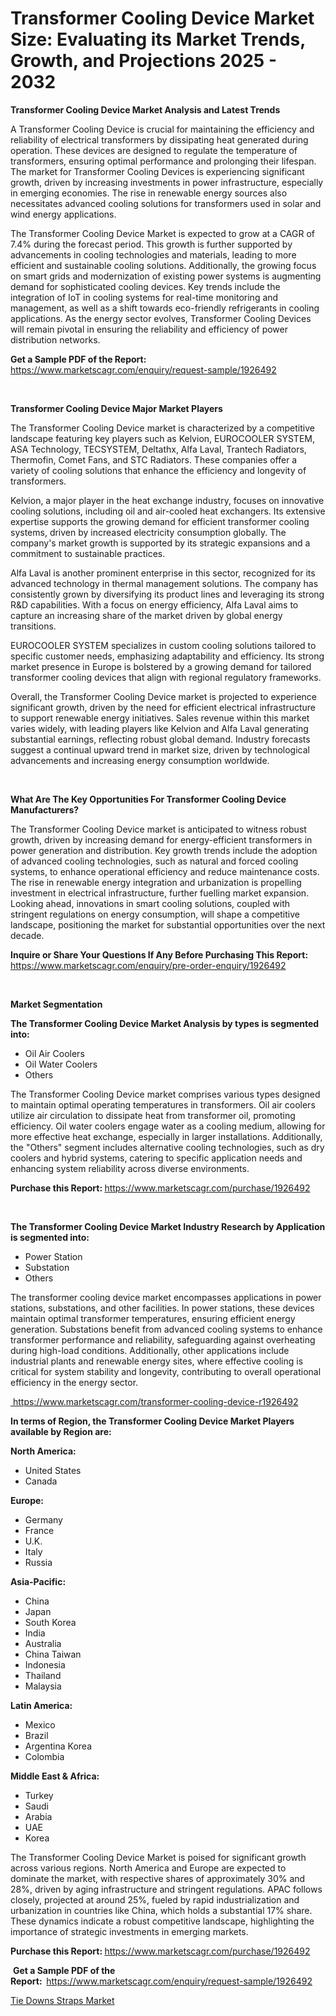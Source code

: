 <p><h1>Transformer Cooling Device Market Size: Evaluating its Market Trends, Growth, and Projections 2025 - 2032</h1></p><p><strong>Transformer Cooling Device Market Analysis and Latest Trends</strong></p>
<p><p>A Transformer Cooling Device is crucial for maintaining the efficiency and reliability of electrical transformers by dissipating heat generated during operation. These devices are designed to regulate the temperature of transformers, ensuring optimal performance and prolonging their lifespan. The market for Transformer Cooling Devices is experiencing significant growth, driven by increasing investments in power infrastructure, especially in emerging economies. The rise in renewable energy sources also necessitates advanced cooling solutions for transformers used in solar and wind energy applications.</p><p>The Transformer Cooling Device Market is expected to grow at a CAGR of 7.4% during the forecast period. This growth is further supported by advancements in cooling technologies and materials, leading to more efficient and sustainable cooling solutions. Additionally, the growing focus on smart grids and modernization of existing power systems is augmenting demand for sophisticated cooling devices. Key trends include the integration of IoT in cooling systems for real-time monitoring and management, as well as a shift towards eco-friendly refrigerants in cooling applications. As the energy sector evolves, Transformer Cooling Devices will remain pivotal in ensuring the reliability and efficiency of power distribution networks.</p></p>
<p><strong>Get a Sample PDF of the Report:&nbsp;</strong> <a href="https://www.marketscagr.com/enquiry/request-sample/1926492?utm_campaign=3172&utm_medium=2&utm_source=Github&utm_content=ia&utm_term=28032025&utm_id=transformer-cooling-device">https://www.marketscagr.com/enquiry/request-sample/1926492</a></p>
<p>&nbsp;</p>
<p><strong>Transformer Cooling Device Major Market Players</strong></p>
<p><p>The Transformer Cooling Device market is characterized by a competitive landscape featuring key players such as Kelvion, EUROCOOLER SYSTEM, ASA Technology, TECSYSTEM, Deltathx, Alfa Laval, Trantech Radiators, Thermofin, Comet Fans, and STC Radiators. These companies offer a variety of cooling solutions that enhance the efficiency and longevity of transformers.</p><p>Kelvion, a major player in the heat exchange industry, focuses on innovative cooling solutions, including oil and air-cooled heat exchangers. Its extensive expertise supports the growing demand for efficient transformer cooling systems, driven by increased electricity consumption globally. The company's market growth is supported by its strategic expansions and a commitment to sustainable practices.</p><p>Alfa Laval is another prominent enterprise in this sector, recognized for its advanced technology in thermal management solutions. The company has consistently grown by diversifying its product lines and leveraging its strong R&D capabilities. With a focus on energy efficiency, Alfa Laval aims to capture an increasing share of the market driven by global energy transitions.</p><p>EUROCOOLER SYSTEM specializes in custom cooling solutions tailored to specific customer needs, emphasizing adaptability and efficiency. Its strong market presence in Europe is bolstered by a growing demand for tailored transformer cooling devices that align with regional regulatory frameworks.</p><p>Overall, the Transformer Cooling Device market is projected to experience significant growth, driven by the need for efficient electrical infrastructure to support renewable energy initiatives. Sales revenue within this market varies widely, with leading players like Kelvion and Alfa Laval generating substantial earnings, reflecting robust global demand. Industry forecasts suggest a continual upward trend in market size, driven by technological advancements and increasing energy consumption worldwide.</p></p>
<p>&nbsp;</p>
<p><strong>What Are The Key Opportunities For Transformer Cooling Device Manufacturers?</strong></p>
<p><p>The Transformer Cooling Device market is anticipated to witness robust growth, driven by increasing demand for energy-efficient transformers in power generation and distribution. Key growth trends include the adoption of advanced cooling technologies, such as natural and forced cooling systems, to enhance operational efficiency and reduce maintenance costs. The rise in renewable energy integration and urbanization is propelling investment in electrical infrastructure, further fuelling market expansion. Looking ahead, innovations in smart cooling solutions, coupled with stringent regulations on energy consumption, will shape a competitive landscape, positioning the market for substantial opportunities over the next decade.</p></p>
<p><strong>Inquire or Share Your Questions If Any Before Purchasing This Report:</strong> <a href="https://www.marketscagr.com/enquiry/pre-order-enquiry/1926492?utm_campaign=3172&utm_medium=2&utm_source=Github&utm_content=ia&utm_term=28032025&utm_id=transformer-cooling-device">https://www.marketscagr.com/enquiry/pre-order-enquiry/1926492</a></p>
<p>&nbsp;</p>
<p><strong>Market Segmentation</strong></p>
<p><strong>The Transformer Cooling Device Market Analysis by types is segmented into:</strong></p>
<p><ul><li>Oil Air Coolers</li><li>Oil Water Coolers</li><li>Others</li></ul></p>
<p><p>The Transformer Cooling Device market comprises various types designed to maintain optimal operating temperatures in transformers. Oil air coolers utilize air circulation to dissipate heat from transformer oil, promoting efficiency. Oil water coolers engage water as a cooling medium, allowing for more effective heat exchange, especially in larger installations. Additionally, the "Others" segment includes alternative cooling technologies, such as dry coolers and hybrid systems, catering to specific application needs and enhancing system reliability across diverse environments.</p></p>
<p><strong>Purchase this Report:&nbsp;</strong><a href="https://www.marketscagr.com/purchase/1926492?utm_campaign=3172&utm_medium=2&utm_source=Github&utm_content=ia&utm_term=28032025&utm_id=transformer-cooling-device">https://www.marketscagr.com/purchase/1926492</a></p>
<p>&nbsp;</p>
<p><strong>The Transformer Cooling Device Market Industry Research by Application is segmented into:</strong></p>
<p><ul><li>Power Station</li><li>Substation</li><li>Others</li></ul></p>
<p><p>The transformer cooling device market encompasses applications in power stations, substations, and other facilities. In power stations, these devices maintain optimal transformer temperatures, ensuring efficient energy generation. Substations benefit from advanced cooling systems to enhance transformer performance and reliability, safeguarding against overheating during high-load conditions. Additionally, other applications include industrial plants and renewable energy sites, where effective cooling is critical for system stability and longevity, contributing to overall operational efficiency in the energy sector.</p></p>
<p><a href="https://www.marketscagr.com/transformer-cooling-device-r1926492?utm_campaign=3172&utm_medium=2&utm_source=Github&utm_content=ia&utm_term=28032025&utm_id=transformer-cooling-device">&nbsp;https://www.marketscagr.com/transformer-cooling-device-r1926492</a></p>
<p><strong>In terms of Region, the Transformer Cooling Device Market Players available by Region are:</strong></p>
<p>
    <p> <strong> North America: </strong>
        <ul>
            <li>United States</li>
            <li>Canada</li>
        </ul>
        </p> 
    <p> <strong> Europe: </strong>
        <ul>
            <li>Germany</li>
            <li>France</li>
            <li>U.K.</li>
            <li>Italy</li>
            <li>Russia</li>
        </ul>
        </p> 
    <p> <strong> Asia-Pacific: </strong>
        <ul>
            <li>China</li>
            <li>Japan</li>
            <li>South Korea</li>
            <li>India</li>
            <li>Australia</li>
            <li>China Taiwan</li>
            <li>Indonesia</li>
            <li>Thailand</li>
            <li>Malaysia</li>
        </ul>
        </p> 
    <p> <strong> Latin America: </strong>
        <ul>
            <li>Mexico</li>
            <li>Brazil</li>
            <li>Argentina Korea</li>
            <li>Colombia</li>
        </ul>
        </p> 
    <p> <strong> Middle East & Africa: </strong>
        <ul>
            <li>Turkey</li>
            <li>Saudi</li>
            <li>Arabia</li>
            <li>UAE</li>
            <li>Korea</li>
        </ul>
    </p>
    </p>
<p><p>The Transformer Cooling Device Market is poised for significant growth across various regions. North America and Europe are expected to dominate the market, with respective shares of approximately 30% and 28%, driven by aging infrastructure and stringent regulations. APAC follows closely, projected at around 25%, fueled by rapid industrialization and urbanization in countries like China, which holds a substantial 17% share. These dynamics indicate a robust competitive landscape, highlighting the importance of strategic investments in emerging markets.</p></p>
<p><strong>Purchase this Report: </strong><a href="https://www.marketscagr.com/purchase/1926492?utm_campaign=3172&utm_medium=2&utm_source=Github&utm_content=ia&utm_term=28032025&utm_id=transformer-cooling-device">https://www.marketscagr.com/purchase/1926492</a></p>
<p>&nbsp;<strong>Get a Sample PDF of the Report:&nbsp;&nbsp;</strong><a href="https://www.marketscagr.com/enquiry/request-sample/1926492?utm_campaign=3172&utm_medium=2&utm_source=Github&utm_content=ia&utm_term=28032025&utm_id=transformer-cooling-device">https://www.marketscagr.com/enquiry/request-sample/1926492</a></p>
<p><strong></strong></p>
<p><p><a href="https://github.com/pidlisseas/Market-Research-Report-List-1/blob/main/tie-downs-straps-market.md?utm_campaign=3172&utm_medium=2&utm_source=Github&utm_content=ia&utm_term=28032025&utm_id=transformer-cooling-device">Tie Downs Straps Market</a></p></p>
